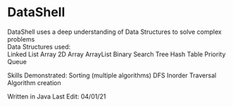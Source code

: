 # DataShell
DataShell uses a deep understanding of Data Structures to solve complex problems  
Data Structures used:  
  Linked List
  Array
  2D Array
  ArrayList
  Binary Search Tree
  Hash Table
  Priority Queue
  
Skills Demonstrated:
  Sorting (multiple algorithms)
  DFS
  Inorder Traversal
  Algorithm creation  
  
Written in Java
Last Edit: 04/01/21
